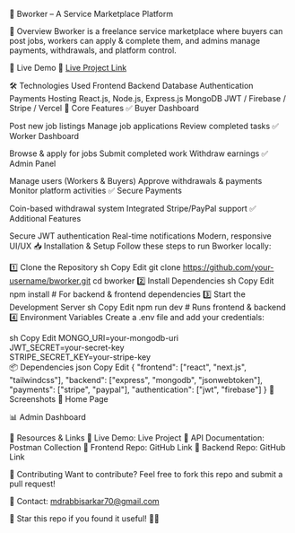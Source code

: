 📜 Bworker – A Service Marketplace Platform

🌟 Overview
Bworker is a freelance service marketplace where buyers can post jobs, workers can apply & complete them, and admins manage payments, withdrawals, and platform control.

🚀 Live Demo
🔗 [Live Project Link](https://bworker-50df7.web.app/)

🛠️ Technologies Used
Frontend	Backend	Database	Authentication	Payments	Hosting
React.js,	Node.js, Express.js	MongoDB	JWT / Firebase	/ Stripe /	Vercel 
📌 Core Features
✅ Buyer Dashboard

Post new job listings
Manage job applications
Review completed tasks
✅ Worker Dashboard

Browse & apply for jobs
Submit completed work
Withdraw earnings
✅ Admin Panel

Manage users (Workers & Buyers)
Approve withdrawals & payments
Monitor platform activities
✅ Secure Payments

Coin-based withdrawal system
Integrated Stripe/PayPal support
✅ Additional Features

Secure JWT authentication
Real-time notifications
Modern, responsive UI/UX
📥 Installation & Setup
Follow these steps to run Bworker locally:

1️⃣ Clone the Repository
sh
Copy
Edit
git clone https://github.com/your-username/bworker.git
cd bworker
2️⃣ Install Dependencies
sh
Copy
Edit
npm install  # For backend & frontend dependencies
3️⃣ Start the Development Server
sh
Copy
Edit
npm run dev  # Runs frontend & backend
4️⃣ Environment Variables
Create a .env file and add your credentials:

sh
Copy
Edit
MONGO_URI=your-mongodb-uri  
JWT_SECRET=your-secret-key  
STRIPE_SECRET_KEY=your-stripe-key  
📦 Dependencies
json
Copy
Edit
{
  "frontend": ["react", "next.js", "tailwindcss"],
  "backend": ["express", "mongodb", "jsonwebtoken"],
  "payments": ["stripe", "paypal"],
  "authentication": ["jwt", "firebase"]
}
📸 Screenshots
🚀 Home Page

📊 Admin Dashboard

📜 Resources & Links
🔹 Live Demo: Live Project
🔹 API Documentation: Postman Collection
🔹 Frontend Repo: GitHub Link
🔹 Backend Repo: GitHub Link

🤝 Contributing
Want to contribute? Feel free to fork this repo and submit a pull request!

📩 Contact: mdrabbisarkar70@gmail.com 

🌟 Star this repo if you found it useful! 🚀✨
